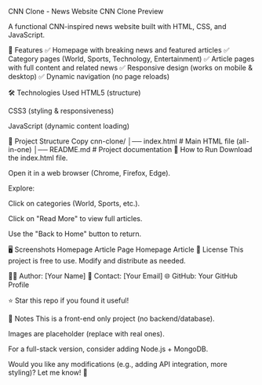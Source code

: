 CNN Clone - News Website
CNN Clone Preview

A functional CNN-inspired news website built with HTML, CSS, and JavaScript.

🚀 Features
✅ Homepage with breaking news and featured articles
✅ Category pages (World, Sports, Technology, Entertainment)
✅ Article pages with full content and related news
✅ Responsive design (works on mobile & desktop)
✅ Dynamic navigation (no page reloads)

🛠 Technologies Used
HTML5 (structure)

CSS3 (styling & responsiveness)

JavaScript (dynamic content loading)

📂 Project Structure
Copy
cnn-clone/
│── index.html          # Main HTML file (all-in-one)
│── README.md           # Project documentation
🔧 How to Run
Download the index.html file.

Open it in a web browser (Chrome, Firefox, Edge).

Explore:

Click on categories (World, Sports, etc.).

Click on "Read More" to view full articles.

Use the "Back to Home" button to return.

🖥️ Screenshots
Homepage	Article Page
Homepage	Article
📜 License
This project is free to use. Modify and distribute as needed.

👨‍💻 Author: [Your Name]
📧 Contact: [Your Email]
🌐 GitHub: Your GitHub Profile

⭐ Star this repo if you found it useful!

📌 Notes
This is a front-end only project (no backend/database).

Images are placeholder (replace with real ones).

For a full-stack version, consider adding Node.js + MongoDB.

Would you like any modifications (e.g., adding API integration, more styling)? Let me know! 🚀
